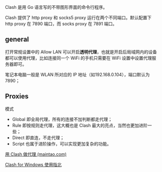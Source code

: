 Clash 是用 Go 语言写的不带图形界面的命令行程序。

Clash 提供了 http proxy 和 socks5 proxy 运行在两个不同端口。默认配置下 http proxy 在 7890 端口，而 socks proxy 在 7891 端口。

## general

打开常规设置中的 Allow LAN 可以开启**透明代理**，也就是开启后局域网内的设备都可以使用代理，比如连接同一个 WiFi 的手机只需要在 WiFi 设置中设置代理服务器即可。

笔记本电脑一般是 WLAN 所对应的 IP 地址（如192.168.0.104），端口默认为7890；



## Proxies

模式

- Global 即全局代理，所有的连接不加判断都走代理；
- Rule 即按规则走代理，这大概也是 Clash 最大的亮点，当然也更加进阶一些；
- Direct 即直连，不走代理；
- Script 也属于进阶操作，可以实现更加复杂的功能。







[用 Clash 做代理 (maintao.com)](https://maintao.com/2021/use-clash-as-a-proxy/)

[Clash for Windows 使用指北 ](https://mxy-3914fc.tcloudbaseapp.com/2020101017609)
